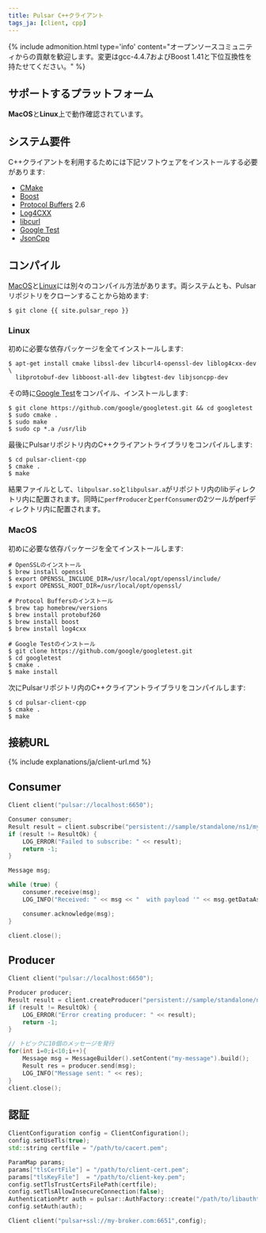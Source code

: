```yaml
---
title: Pulsar C++クライアント
tags_ja: [client, cpp]
---
```


<!-- source: https://github.com/apache/incubator-Âpulsar/tree/master/pulsar-client-cpp -->

{% include admonition.html type='info' content="オープンソースコミュニティからの貢献を歓迎します。変更はgcc-4.4.7およびBoost 1.41と下位互換性を持たせてください。" %}

## サポートするプラットフォーム

**MacOS**と**Linux**上で動作確認されています。

## システム要件

C++クライアントを利用するためには下記ソフトウェアをインストールする必要があります:

* [CMake](https://cmake.org/)
* [Boost](http://www.boost.org/)
* [Protocol Buffers](https://developers.google.com/protocol-buffers/) 2.6
* [Log4CXX](https://logging.apache.org/log4cxx)
* [libcurl](https://curl.haxx.se/libcurl/)
* [Google Test](https://github.com/google/googletest)
* [JsonCpp](https://github.com/open-source-parsers/jsoncpp)

## コンパイル

[MacOS](#macos)と[Linux](#linux)には別々のコンパイル方法があります。両システムとも、Pulsarリポジトリをクローンすることから始めます:

```shell
$ git clone {{ site.pulsar_repo }}
```

### Linux

初めに必要な依存パッケージを全てインストールします:

```shell
$ apt-get install cmake libssl-dev libcurl4-openssl-dev liblog4cxx-dev \
  libprotobuf-dev libboost-all-dev libgtest-dev libjsoncpp-dev
```

その時に[Google Test](https://github.com/google/googletest)をコンパイル、インストールします:

```shell
$ git clone https://github.com/google/googletest.git && cd googletest
$ sudo cmake .
$ sudo make
$ sudo cp *.a /usr/lib
```

最後にPulsarリポジトリ内のC++クライアントライブラリをコンパイルします:

```shell
$ cd pulsar-client-cpp
$ cmake .
$ make
```

結果ファイルとして、`libpulsar.so`と`libpulsar.a`がリポジトリ内のlibディレクトリ内に配置されます。同時に`perfProducer`と`perfConsumer`の2ツールがperfディレクトリ内に配置されます。

### MacOS

初めに必要な依存パッケージを全てインストールします:

```shell
# OpenSSLのインストール
$ brew install openssl
$ export OPENSSL_INCLUDE_DIR=/usr/local/opt/openssl/include/
$ export OPENSSL_ROOT_DIR=/usr/local/opt/openssl/

# Protocol Buffersのインストール
$ brew tap homebrew/versions
$ brew install protobuf260
$ brew install boost
$ brew install log4cxx

# Google Testのインストール
$ git clone https://github.com/google/googletest.git
$ cd googletest
$ cmake .
$ make install
```

次にPulsarリポジトリ内のC++クライアントライブラリをコンパイルします:

```shell
$ cd pulsar-client-cpp
$ cmake .
$ make
```

## 接続URL

{% include explanations/ja/client-url.md %}

## Consumer

```c++
Client client("pulsar://localhost:6650");

Consumer consumer;
Result result = client.subscribe("persistent://sample/standalone/ns1/my-topic", "my-subscribtion-name", consumer);
if (result != ResultOk) {
    LOG_ERROR("Failed to subscribe: " << result);
    return -1;
}

Message msg;

while (true) {
    consumer.receive(msg);
    LOG_INFO("Received: " << msg << "  with payload '" << msg.getDataAsString() << "'");

    consumer.acknowledge(msg);
}

client.close();
```


## Producer

```cpp
Client client("pulsar://localhost:6650");

Producer producer;
Result result = client.createProducer("persistent://sample/standalone/ns1/my-topic", producer);
if (result != ResultOk) {
    LOG_ERROR("Error creating producer: " << result);
    return -1;
}

// トピックに10個のメッセージを発行
for(int i=0;i<10;i++){
    Message msg = MessageBuilder().setContent("my-message").build();
    Result res = producer.send(msg);
    LOG_INFO("Message sent: " << res);
}
client.close();
```

## 認証

```cpp
ClientConfiguration config = ClientConfiguration();
config.setUseTls(true);
std::string certfile = "/path/to/cacert.pem";

ParamMap params;
params["tlsCertFile"] = "/path/to/client-cert.pem";
params["tlsKeyFile"]  = "/path/to/client-key.pem";
config.setTlsTrustCertsFilePath(certfile);
config.setTlsAllowInsecureConnection(false);
AuthenticationPtr auth = pulsar::AuthFactory::create("/path/to/libauthtls.so", params);
config.setAuth(auth);

Client client("pulsar+ssl://my-broker.com:6651",config);
```
